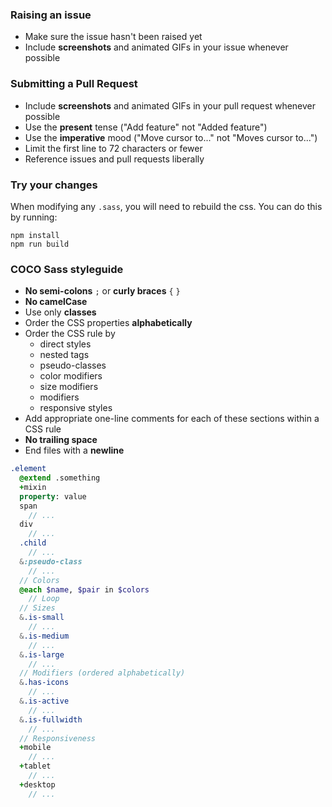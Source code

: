 ### Raising an issue

* Make sure the issue hasn't been raised yet
* Include **screenshots** and animated GIFs in your issue whenever possible

### Submitting a Pull Request

* Include **screenshots** and animated GIFs in your pull request whenever possible
* Use the **present** tense ("Add feature" not "Added feature")
* Use the **imperative** mood ("Move cursor to..." not "Moves cursor to...")
* Limit the first line to 72 characters or fewer
* Reference issues and pull requests liberally

### Try your changes

When modifying any `.sass`, you will need to rebuild the css. You can do this by running:

```
npm install
npm run build
```

### COCO Sass styleguide

* **No semi-colons** `;` or **curly braces** `{` `}`
* **No camelCase**
* Use only **classes**
* Order the CSS properties **alphabetically**
* Order the CSS rule by
  * direct styles
  * nested tags
  * pseudo-classes
  * color modifiers
  * size modifiers
  * modifiers
  * responsive styles
* Add appropriate one-line comments for each of these sections within a CSS rule
* **No trailing space**
* End files with a **newline**

```sass
.element
  @extend .something
  +mixin
  property: value
  span
    // ...
  div
    // ...
  .child
    // ...
  &:pseudo-class
    // ...
  // Colors
  @each $name, $pair in $colors
    // Loop
  // Sizes
  &.is-small
    // ...
  &.is-medium
    // ...
  &.is-large
    // ...
  // Modifiers (ordered alphabetically)
  &.has-icons
    // ...
  &.is-active
    // ...
  &.is-fullwidth
    // ...
  // Responsiveness
  +mobile
    // ...
  +tablet
    // ...
  +desktop
    // ...
```
